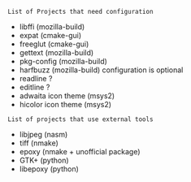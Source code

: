 ```
List of Projects that need configuration
```

* libffi (mozilla-build)
* expat (cmake-gui)
* freeglut (cmake-gui)
* gettext (mozilla-build)
* pkg-config (mozilla-build)
* harfbuzz (mozilla-build) configuration is optional
* readline ?
* editline ?
* adwaita icon theme (msys2)
* hicolor icon theme (msys2)

```
List of projects that use external tools
```
* libjpeg (nasm)
* tiff (nmake)
* epoxy (nmake + unofficial package)
* GTK+ (python)
* libepoxy (python)